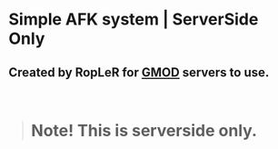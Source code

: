 # Simple AFK system | ServerSide Only

## Created by RopLeR for [GMOD]("https://store.steampowered.com/app/4000/Garrys_Mod/) servers to use.

<br>

> # Note! This is serverside only.
